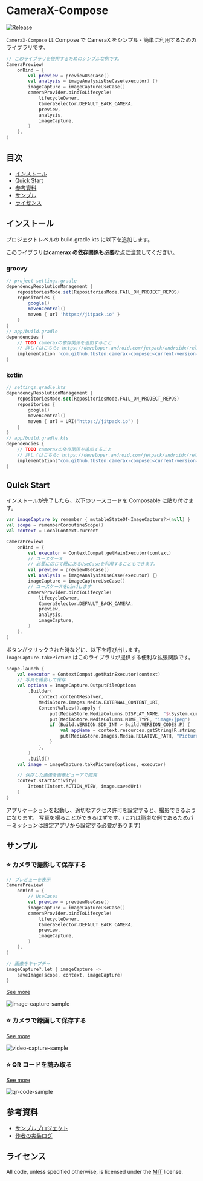 # CameraX-Compose

[![Release](https://jitpack.io/v/tbsten/camerax-compose.svg)](https://jitpack.io/#tbsten/camerax-compose)

`CameraX-Compose` は Compose で CameraX をシンプル・簡単に利用するためのライブラリです。

```kotlin
// このライブラリを使用するためのシンプルな例です。
CameraPreview(
    onBind = {
        val preview = previewUseCase()
        val analysis = imageAnalysisUseCase(executor) {}
        imageCapture = imageCaptureUseCase()
        cameraProvider.bindToLifecycle(
            lifecycleOwner,
            CameraSelector.DEFAULT_BACK_CAMERA,
            preview,
            analysis,
            imageCapture,
        )
    },
)
```

## 目次

- [インストール](#インストール)
- [Quick Start](#quick-start)
- [参考資料](#参考資料)
- [サンプル](#サンプル)
- [ライセンス](#ライセンス)

## インストール

プロジェクトレベルの build.gradle.kts に以下を追加します。

このライブラリは**camerax の依存関係も必要**な点に注意してください。

### groovy

```groovy
// project settings.gradle
dependencyResolutionManagement {
    repositoriesMode.set(RepositoriesMode.FAIL_ON_PROJECT_REPOS)
    repositories {
        google()
        mavenCentral()
        maven { url 'https://jitpack.io' }
    }
}
// app/build.gradle
dependencies {
    // TODO cameraxの依存関係を追加すること
    // 詳しくはこちら: https://developer.android.com/jetpack/androidx/releases/camera#dependencies
    implementation 'com.github.tbsten:camerax-compose:<current-version>'
}
```

### kotlin

```kotlin
// settings.gradle.kts
dependencyResolutionManagement {
    repositoriesMode.set(RepositoriesMode.FAIL_ON_PROJECT_REPOS)
    repositories {
        google()
        mavenCentral()
        maven { url = URI("https://jitpack.io") }
    }
}
// app/build.gradle.kts
dependencies {
    // TODO cameraxの依存関係を追加すること
    // 詳しくはこちら: https://developer.android.com/jetpack/androidx/releases/camera#dependencies
    implementation("com.github.tbsten:camerax-compose:<current-version>")
}
```

## Quick Start

インストールが完了したら、以下のソースコードを Composable に貼り付けます。

```kotlin
var imageCapture by remember { mutableStateOf<ImageCapture?>(null) }
val scope = rememberCoroutineScope()
val context = LocalContext.current

CameraPreview(
    onBind = {
        val executor = ContextCompat.getMainExecutor(context)
        // ユースケース
        // 必要に応じて既にあるUseCaseを利用することもできます。
        val preview = previewUseCase()
        val analysis = imageAnalysisUseCase(executor) {}
        imageCapture = imageCaptureUseCase()
        // ユースケースをbindします
        cameraProvider.bindToLifecycle(
            lifecycleOwner,
            CameraSelector.DEFAULT_BACK_CAMERA,
            preview,
            analysis,
            imageCapture,
        )
    },
)
```

ボタンがクリックされた時などに、以下を呼び出します。
`imageCapture.takePicture` はこのライブラリが提供する便利な拡張関数です。

```kotlin
scope.launch {
    val executor = ContextCompat.getMainExecutor(context)
    // 写真を撮影して保存
    val options = ImageCapture.OutputFileOptions
        .Builder(
            context.contentResolver,
            MediaStore.Images.Media.EXTERNAL_CONTENT_URI,
            ContentValues().apply {
                put(MediaStore.MediaColumns.DISPLAY_NAME, "${System.currentTimeMillis()}")
                put(MediaStore.MediaColumns.MIME_TYPE, "image/jpeg")
                if (Build.VERSION.SDK_INT > Build.VERSION_CODES.P) {
                    val appName = context.resources.getString(R.string.app_name)
                    put(MediaStore.Images.Media.RELATIVE_PATH, "Pictures/${appName}")
                }
            },
        )
        .build()
    val image = imageCapture.takePicture(options, executor)

    // 保存した画像を画像ビューアで閲覧
    context.startActivity(
        Intent(Intent.ACTION_VIEW, image.savedUri)
    )
}
```

アプリケーションを起動し、適切なアクセス許可を設定すると、撮影できるようになります。
写真を撮ることができるはずです。(これは簡単な例であるためパーミッションは設定アプリから設定する必要があります)

## サンプル

### ⭐️ カメラで撮影して保存する

```kotlin
// プレビューを表示
CameraPreview(
    onBind = {
        // UseCases
        val preview = previewUseCase()
        imageCapture = imageCaptureUseCase()
        cameraProvider.bindToLifecycle(
            lifecycleOwner,
            CameraSelector.DEFAULT_BACK_CAMERA,
            preview,
            imageCapture,
        )
    },
)

// 画像をキャプチャ
imageCapture?.let { imageCapture ->
    saveImage(scope, context, imageCapture)
}
```

[See more](./sample/image-capture/src/main/java/com/github/tbsten/cameraxcompose/sample/imagecapture/)

![image-capture-sample](./sample/image-capture/image-capture-sample.gif)

### ⭐️ カメラで録画して保存する

[See more](./sample/video-capture/src/main/java/com/github/tbsten/cameraxcompose/sample/videocapture/)

![video-capture-sample](./sample/video-capture/video-capture-sample.gif)

### ⭐️ QR コードを読み取る

[See more](./sample/qr-code/src/main/java/com/github/tbsten/cameraxcompose/sample/qrcode/)

![qr-code-sample](./sample/qr-code/qrcode-sample.gif)

## 参考資料

- [サンプルプロジェクト](https://github.com/TBSten/nextjs-netlify-suspense-prac/tree/main/samle)
- [作者の実装ログ](https://zenn.dev/tbsten/scraps/b04d31b4c01c99)

## ライセンス

All code, unless specified otherwise, is licensed under
the [MIT](https://opensource.org/license/MIT) license.
